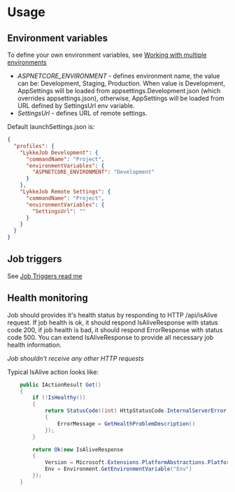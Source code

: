 ﻿# Usage

## Environment variables

To define your own environment variables, see [Working with multiple environments](https://docs.microsoft.com/en-us/aspnet/core/fundamentals/environments)

* *ASPNETCORE_ENVIRONMENT* - defines environment name, the value can be: Development, Staging, Production. When value is Development, 
AppSettings will be loaded from appsettings.Development.json (which overrides appsettings.json), 
otherwise, AppSettings will be loaded from URL defined by SettingsUrl env variable.
* *SettingsUrl* - defines URL of remote settings. 

Default launchSettings.json is:

```json
{
  "profiles": {
    "LykkeJob Development": {
      "commandName": "Project",
      "environmentVariables": {
        "ASPNETCORE_ENVIRONMENT": "Development"
      }
    },
    "LykkeJob Remote Settings": {
      "commandName": "Project",
      "environmentVariables": {
        "SettingsUrl": ""
      }
    }
  }
}
```

## Job triggers

See [Job Triggers read me](https://github.com/LykkeCity/JobTriggers/blob/master/readme.md)

## Health monitoring

Job should provides it's health status by responding to HTTP /api/isAlive request. 
If job health is ok, it should respond IsAliveResponse with status code 200, if job health is bad, it should respond ErrorResponse with status code 500.
You can extend IsAliveResponse to  provide all necessary job health information.

*Job shouldn't receive any other HTTP requests*

Typical IsAlive action looks like:

```cs
    public IActionResult Get()
    {
        if (!IsHealthy())
        {
            return StatusCode((int) HttpStatusCode.InternalServerError, new ErrorResponse
            {
                ErrorMessage = GetHealthProblemDescription()
            });
        }

        return Ok(new IsAliveResponse
        {
            Version = Microsoft.Extensions.PlatformAbstractions.PlatformServices.Default.Application.ApplicationVersion,
            Env = Environment.GetEnvironmentVariable("Env")
        });
    }
```
